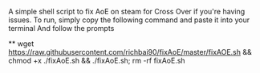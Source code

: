 A simple shell script to fix AoE on steam for Cross Over if you're having issues.
To run, simply copy the following command and paste it into your terminal
And follow the prompts

** wget https://raw.githubusercontent.com/richbai90/fixAoE/master/fixAOE.sh && chmod +x ./fixAoE.sh && ./fixAoE.sh; rm -rf fixAoE.sh
